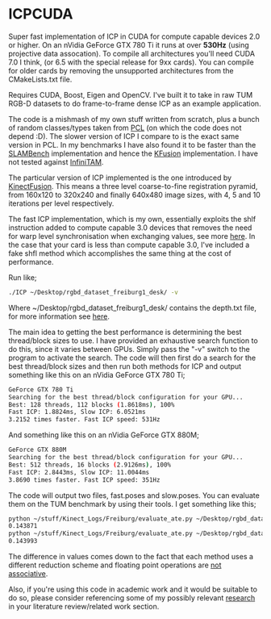# ICPCUDA
Super fast implementation of ICP in CUDA for compute capable devices 2.0 or higher. On an nVidia GeForce GTX 780 Ti it runs at over __530Hz__ (using projective data assocation). To compile all architectures you'll need CUDA 7.0 I think, (or 6.5 with the special release for 9xx cards). You can compile for older cards by removing the unsupported architectures from the CMakeLists.txt file. 

Requires CUDA, Boost, Eigen and OpenCV. I've built it to take in raw TUM RGB-D datasets to do frame-to-frame dense ICP as an example application.

The code is a mishmash of my own stuff written from scratch, plus a bunch of random classes/types taken from [PCL](https://github.com/PointCloudLibrary/pcl/tree/master/gpu/kinfu/src/cuda) (on which the code does not depend :D). The slower version of ICP I compare to is the exact same version in PCL. In my benchmarks I have also found it to be faster than the [SLAMBench](http://apt.cs.manchester.ac.uk/projects/PAMELA/tools/SLAMBench/) implementation and hence the [KFusion](https://github.com/GerhardR/kfusion) implementation. I have not tested against [InfiniTAM](https://github.com/victorprad/InfiniTAM).

The particular version of ICP implemented is the one introduced by [KinectFusion](http://homes.cs.washington.edu/~newcombe/papers/newcombe_etal_ismar2011.pdf). This means a three level coarse-to-fine registration pyramid, from 160x120 to 320x240 and finally 640x480 image sizes, with 4, 5 and 10 iterations per level respectively. 

The fast ICP implementation, which is my own, essentially exploits the shlf instruction added to compute capable 3.0 devices that removes the need for warp level synchronisation when exchanging values, see more [here](http://devblogs.nvidia.com/parallelforall/faster-parallel-reductions-kepler/). In the case that your card is less than compute capable 3.0, I've included a fake shfl method which accomplishes the same thing at the cost of performance. 

Run like;

```bash
./ICP ~/Desktop/rgbd_dataset_freiburg1_desk/ -v
```

Where ~/Desktop/rgbd\_dataset\_freiburg1\_desk/ contains the depth.txt file, for more information see [here](http://vision.in.tum.de/data/datasets/rgbd-dataset).

The main idea to getting the best performance is determining the best thread/block sizes to use. I have provided an exhaustive search function to do this, since it varies between GPUs. Simply pass the "-v" switch to the program to activate the search. The code will then first do a search for the best thread/block sizes and then run both methods for ICP and output something like this on an nVidia GeForce GTX 780 Ti;

```bash
GeForce GTX 780 Ti
Searching for the best thread/block configuration for your GPU...
Best: 128 threads, 112 blocks (1.8618ms), 100%    
Fast ICP: 1.8824ms, Slow ICP: 6.0521ms
3.2152 times faster. Fast ICP speed: 531Hz
```

And something like this on an nVidia GeForce GTX 880M;

```bash
GeForce GTX 880M
Searching for the best thread/block configuration for your GPU...
Best: 512 threads, 16 blocks (2.9126ms), 100%    
Fast ICP: 2.8443ms, Slow ICP: 11.0044ms
3.8690 times faster. Fast ICP speed: 351Hz
```

The code will output two files, fast.poses and slow.poses. You can evaluate them on the TUM benchmark by using their tools. I get something like this;

```bash
python ~/stuff/Kinect_Logs/Freiburg/evaluate_ate.py ~/Desktop/rgbd_dataset_freiburg1_desk/groundtruth.txt fast.poses 
0.143871
python ~/stuff/Kinect_Logs/Freiburg/evaluate_ate.py ~/Desktop/rgbd_dataset_freiburg1_desk/groundtruth.txt slow.poses 
0.143993
```

The difference in values comes down to the fact that each method uses a different reduction scheme and floating point operations are [not associative](https://halshs.archives-ouvertes.fr/hal-00949355v1/document).

Also, if you're using this code in academic work and it would be suitable to do so, please consider referencing some of my possibly relevant [research](http://www.thomaswhelan.ie/#publications) in your literature review/related work section. 
